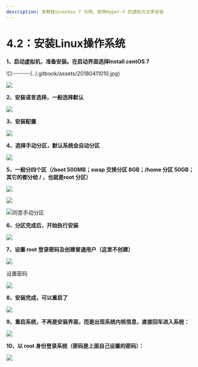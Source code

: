```yaml
---
description: 本教程以centos 7 为例，使用Hyper-V 的虚拟方式来安装
---
```


# 4.2：安装Linux操作系统

**1、启动虚拟机，准备安装。在启动界面选择Install centOS 7**

![]:-------(../.gitbook/assets/20180411010.jpg)

![](../.gitbook/assets/20180411011.jpg)

**2、安装语言选择，一般选择默认**

![](../.gitbook/assets/20180411012.jpg)

**3、安装配置**

![](../.gitbook/assets/20180411013.jpg)

**4、选择手动分区，默认系统会自动分区**

![](../.gitbook/assets/20180411014.jpg)

**5、一般分四个区（/boot 500MB；swap 交换分区 8GB；/home 分区 50GB；其它的都分给 / ，也就是root 分区）**

![](../.gitbook/assets/20180411015.jpg)

![](../.gitbook/assets/20180411016.jpg)

![同意手动分区](../.gitbook/assets/20180411017.jpg)

**6、分区完成后，开始执行安装**

![](../.gitbook/assets/20180411018.jpg)

**7、设置 root 登录密码及创建普通用户（这里不创建）**

![](../.gitbook/assets/20180411019.jpg)

设置密码

![](../.gitbook/assets/20180411020.jpg)

**8、安装完成，可以重启了**

![](../.gitbook/assets/20180411021.jpg)

**9、重启系统，不再是安装界面，而是出现系统内核信息，直接回车进入系统：**

![](../.gitbook/assets/20180411143643.jpg)

**10、以 root 身份登录系统（密码是上面自己设置的密码）：**

![](../.gitbook/assets/20180411143644.jpg)



